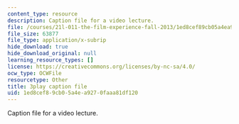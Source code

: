 ```yaml
---
content_type: resource
description: Caption file for a video lecture.
file: /courses/21l-011-the-film-experience-fall-2013/1ed8cef89cb05a4ea9270faaa81df120_r67dVaGtBGA.vtt
file_size: 63877
file_type: application/x-subrip
hide_download: true
hide_download_original: null
learning_resource_types: []
license: https://creativecommons.org/licenses/by-nc-sa/4.0/
ocw_type: OCWFile
resourcetype: Other
title: 3play caption file
uid: 1ed8cef8-9cb0-5a4e-a927-0faaa81df120
---
```

Caption file for a video lecture.